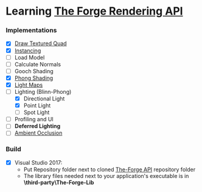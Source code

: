 # Learning [The Forge Rendering API](https://github.com/ConfettiFX/The-Forge)

### Implementations
  - [x] [Draw Textured Quad](https://github.com/Erfan-Ahmadi/the_forge_learn/tree/master/src/01_HelloQuad)
  - [x] [Instancing](https://github.com/Erfan-Ahmadi/the_forge_learn/tree/master/src/02_Instancing)
  - [ ] Load Model
  - [ ] Calculate Normals
  - [ ] Gooch Shading
  - [x] [Phong Shading](https://github.com/Erfan-Ahmadi/the_forge_learn/tree/master/src/03_PhongShading)
  - [x] [Light Maps](https://github.com/Erfan-Ahmadi/the_forge_learn/tree/master/src/04_LightMapping)
  - [ ] Lighting (Blinn-Phong)
    - [x] Directional Light
    - [x] Point Light
    - [ ] Spot Light
  - [ ] Profiling and UI
  - [ ] **Deferred Lighting**
  - [ ] [Ambient Occlusion](https://github.com/Erfan-Ahmadi/AmbientOcclusion)
### Build
  - [x] Visual Studio 2017:
    * Put Repository folder next to cloned [The-Forge API](https://github.com/ConfettiFX/The-Forge) repository folder
    * The library files needed next to your application's executable is in **\third-party\The-Forge-Lib**
